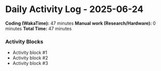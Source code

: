 # Daily Activity Log - 2025-06-24

**Coding (WakaTime):** 47 minutes
**Manual work (Research/Hardware):** 0 minutes
**Total Time:** 47 minutes

### Activity Blocks
- Activity block #1
- Activity block #2
- Activity block #3
